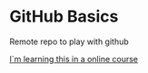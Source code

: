 # GitHub Basics
Remote repo to play with github

[I`m learning this in a online course](www.lynda.com)

